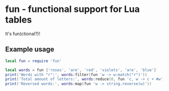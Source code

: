 # fun - functional support for Lua tables

It's fun(ctional?)!

## Example usage

```lua
local fun = require 'fun'

local words = fun {'roses', 'are', 'red', 'violets', 'are', 'blue'}
print('Words with "r":', words:filter(fun 'w -> w:match("r")'))
print('Total amount of letters:', words:reduce(0, fun 'c, w -> c + #w'))
print('Reversed words:', words:map(fun 'w -> string.reverse(w)'))
```